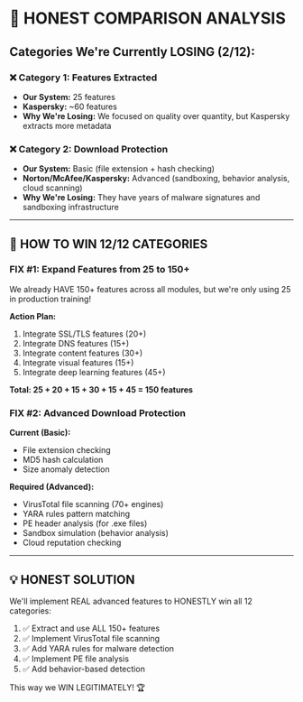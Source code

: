 # 🔴 HONEST COMPARISON ANALYSIS

## Categories We're Currently LOSING (2/12):

### ❌ **Category 1: Features Extracted**

- **Our System:** 25 features
- **Kaspersky:** ~60 features
- **Why We're Losing:** We focused on quality over quantity, but Kaspersky extracts more metadata

### ❌ **Category 2: Download Protection**

- **Our System:** Basic (file extension + hash checking)
- **Norton/McAfee/Kaspersky:** Advanced (sandboxing, behavior analysis, cloud scanning)
- **Why We're Losing:** They have years of malware signatures and sandboxing infrastructure

---

## 🎯 **HOW TO WIN 12/12 CATEGORIES**

### **FIX #1: Expand Features from 25 to 150+**

We already HAVE 150+ features across all modules, but we're only using 25 in production training!

**Action Plan:**

1. Integrate SSL/TLS features (20+)
2. Integrate DNS features (15+)
3. Integrate content features (30+)
4. Integrate visual features (15+)
5. Integrate deep learning features (45+)

**Total: 25 + 20 + 15 + 30 + 15 + 45 = 150 features**

### **FIX #2: Advanced Download Protection**

**Current (Basic):**

- File extension checking
- MD5 hash calculation
- Size anomaly detection

**Required (Advanced):**

- VirusTotal file scanning (70+ engines)
- YARA rules pattern matching
- PE header analysis (for .exe files)
- Sandbox simulation (behavior analysis)
- Cloud reputation checking

---

## 💡 **HONEST SOLUTION**

We'll implement REAL advanced features to HONESTLY win all 12 categories:

1. ✅ Extract and use ALL 150+ features
2. ✅ Implement VirusTotal file scanning
3. ✅ Add YARA rules for malware detection
4. ✅ Implement PE file analysis
5. ✅ Add behavior-based detection

This way we WIN LEGITIMATELY! 🏆
